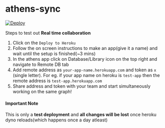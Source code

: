 # athens-sync

[![Deploy](https://www.herokucdn.com/deploy/button.svg)](https://heroku.com/deploy)


Steps to test out **Real time collaboration**
1. Click on the `Deploy to Heroku`
2. Follow the on screen instructions to make an app(give it a name) and wait until the setup is finished(~3 mins)
3. In the athens app click on Database/Library icon on the top right and navigate to Remote DB tab
4. Add remote address as `your-app-name.herokuapp.com` and token as `x` (single letter). For eg. if your app name on heroku is `test-app` then the remote address is `test-app.herokuapp.com`
5. Share address and token with your team and start simultaneously working on the same graph!

#### Important Note

This is only a **test deployment** and **all changes will be lost** once heroku dyno reloads(which happens once a day atleast)
